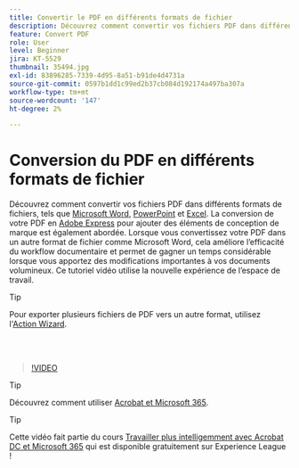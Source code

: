 ```yaml
---
title: Convertir le PDF en différents formats de fichier
description: Découvrez comment convertir vos fichiers PDF dans différents formats de fichiers, tels que Microsoft Word, Excel ou PowerPoint
feature: Convert PDF
role: User
level: Beginner
jira: KT-5529
thumbnail: 35494.jpg
exl-id: 83896285-7339-4d95-8a51-b91de4d4731a
source-git-commit: 0597b1dd1c99ed2b37cb084d192174a497ba307a
workflow-type: tm+mt
source-wordcount: '147'
ht-degree: 2%

---
```


# Conversion du PDF en différents formats de fichier

Découvrez comment convertir vos fichiers PDF dans différents formats de fichiers, tels que [Microsoft Word](https://www.adobe.com/fr/acrobat/online/pdf-to-word.html), [PowerPoint](https://www.adobe.com/fr/acrobat/online/pdf-to-ppt.html) et [Excel](https://www.adobe.com/fr/acrobat/online/pdf-to-excel.html). La conversion de votre PDF en [Adobe Express](https://express.adobe.com) pour ajouter des éléments de conception de marque est également abordée. Lorsque vous convertissez votre PDF dans un autre format de fichier comme Microsoft Word, cela améliore l’efficacité du workflow documentaire et permet de gagner un temps considérable lorsque vous apportez des modifications importantes à vos documents volumineux. Ce tutoriel vidéo utilise la nouvelle expérience de l’espace de travail.

>[!TIP]
>
>Pour exporter plusieurs fichiers de PDF vers un autre format, utilisez l&#39;[Action Wizard](../advanced-tasks/action.md).

<br> 

>[!VIDEO](https://video.tv.adobe.com/v/35494?quality=12&learn=on&hidetitle=true)

>[!TIP]
>
>Découvrez comment utiliser [Acrobat et Microsoft 365](../integrate/integrate-overview.md).

>[!TIP]
>
>Cette vidéo fait partie du cours [Travailler plus intelligemment avec Acrobat DC et Microsoft 365](https://experienceleague.adobe.com/?recommended=Acrobat-U-1-2021.microsoft365) qui est disponible gratuitement sur Experience League !
